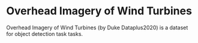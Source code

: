 # Overhead Imagery of Wind Turbines

Overhead Imagery of Wind Turbines (by Duke Dataplus2020) is a dataset for object detection task tasks.